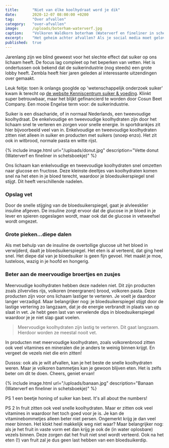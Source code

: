 ```yaml
---
title:      "Niet van élke koolhydraat word je dik"
date:       2020-12-07 08:00:00 +0200
tag:        "Over afvallen"
category:   "over-afvallen"
image:      /uploads/boterham-waterverf.jpg
caption:    "Volkoren Waldkorn boterham (Waterverf en fineliner in schetsboekje)"
excerpt:    "Het geheim achter afvallen? Als je social media moet geloven moet je vooral koolhydraten weren. Maar pas op dat je niet gaat discrimineren. Sommige koolhydraten zijn wel degelijk heel gezond en niet dikmakend!"
published:  true
---
```

Jarenlang zijn we blind geweest voor het slechte effect dat suiker op ons lichaam heeft. De focus lag compleet op het beperken van vetten. Het is ondertussen ook bekend dat de suikerindustrie (nog steeds) een grote lobby heeft. Zembla heeft hier jaren geleden al interessante uitzendingen over gemaakt. 

Leuk feitje: toen ik onlangs googlde op 'wetenschappelijk onderzoek suiker' kwam ik terecht op [de website Kenniscentrum suiker & voeding](https://www.kenniscentrumsuiker.nl/). Klinkt super betrouwbaar, maar het blijkt gefinancierd te worden door Cosun Beet Company. Een mooie Engelse term voor: de suikerindustrie. 

Suiker is een disacharide, of in normaal Nederlands, een tweevoudige koolhydraat. De enkelvoudige en tweevoudige koolhydraten zijn door het lichaam snel te verteren en zorgen voor snelle energie. In sportdrankjes zit hier bijvoorbeeld veel van in. Enkelvoudige en tweevoudige koolhydraten zitten niet alleen in suiker en producten met suikers (snoep enzo). Het zit ook in witbrood, normale pasta en witte rijst.

{% include image.html url="/uploads/donut.jpg" description="Vette donut (Waterverf en fineliner in schetsboekje)" %}

Ons lichaam kan enkelvoudige en tweevoudige koolhydraten snel omzetten naar glucose en fructose. Deze kleinste deeltjes van koolhydraten komen snel na het eten in je bloed terecht, waardoor je  bloedsuikerspiegel snel stijgt. Dit heeft verschillende nadelen. 

### Opslag vet

Door de snelle stijging van de bloedsuikerspiegel, gaat je alvleesklier insuline afgeven. De insuline zorgt ervoor dat de glucose in je bloed in je lever en spieren opgeslagen wordt, maar ook dat de glucose in vetweefsel wordt omgezet. 

### Grote pieken...diepe dalen

Als met behulp van de insuline de overtollige glucose uit het bloed in verwijderd, daalt je bloedsuikerspiegel. Het eten is al verteerd, dat ging heel snel. Het diepe dal van je bloedsuiker is geen fijn gevoel. Het maakt je moe, lusteloos, wazig in je hoofd en hongerig.

### Beter aan de meervoudige broertjes en zusjes
Meervoudige koolhydraten hebben deze nadelen niet. Dit zijn producten zoals zilvervlies rijs, volkoren (meergranen) brood, volkoren pasta. Deze producten zijn voor ons lichaam lastiger te verteren. Je voelt je daardoor langer verzadigd. Maar belangrijker nog: je bloedsuikerspiegel stijgt door de lastige vertering zo langzaam, dat je de energie verbrandt in plaats van op slaat in vet. Je hebt geen last van vervelende dips in bloedsuikerspiegel waardoor je je niet slap gaat voelen. 

> Meervoudige koolhydraten zijn lastig te verteren. Dit gaat langzaam. Hierdoor worden ze meestal nooit vet.

In producten met meervoudige koolhydraten, zoals volkorenbrood zitten ook veel vitamines en mineralen die je anders te weinig binnen krijgt. En vergeet de vezels niet die erin zitten! 

Dussss: ook als je wilt afvallen, kan je het beste de snelle koolhydraten weren. Maar je volkoren bammetjes kan je gewoon blijven eten. Het is zelfs beter om dit te doen. Cheers, geniet ervan!   

{% include image.html url="/uploads/banaan.jpg" description="Banaan (Waterverf en fineliner in schetsboekje)" %}

PS 1 een beetje honing of suiker kan best. It's all about the numbers! 

PS 2 In fruit zitten ook veel snelle koolhydraten. Maar er zitten ook veel vitamines in waardoor het toch goed voor je is. Je kan de vitaminebommetjes alleen beter niet persen. Ongemerkt krijg je dan veel meer binnen. Het klokt heel makkelijk weg niet waar? Maar belangrijker nog: als je het fruit in vaste vorm eet dan krijg je ook de (in water oplosbare) vezels binnen. Deze zorgen dat het fruit niet snel wordt verteerd. Ook na het eten (!) van fruit zal je dus geen last hebben van een bloedsuikerdip.
